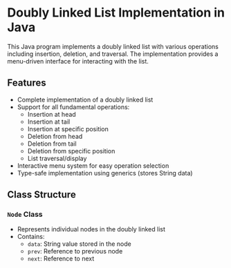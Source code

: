 # Doubly Linked List Implementation in Java

This Java program implements a doubly linked list with various operations including insertion, deletion, and traversal. The implementation provides a menu-driven interface for interacting with the list.

## Features

- Complete implementation of a doubly linked list
- Support for all fundamental operations:
  - Insertion at head
  - Insertion at tail
  - Insertion at specific position
  - Deletion from head
  - Deletion from tail
  - Deletion from specific position
  - List traversal/display
- Interactive menu system for easy operation selection
- Type-safe implementation using generics (stores String data)

## Class Structure

### `Node` Class
- Represents individual nodes in the doubly linked list
- Contains:
  - `data`: String value stored in the node
  - `prev`: Reference to previous node
  - `next`: Reference to next